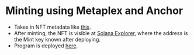 # Minting using Metaplex and Anchor

- Takes in NFT metadata like [this](https://bafybeifp2rfphc5t34vxaxu7d4zb6xlmqk64gihdvgmkvavtmoxlbfgr3y.ipfs.dweb.link/metadata.json).
- After minting, the NFT is visible at [Solana Explorer](https://explorer.solana.com/address/2FETxVbJAeSYqWbDqURjBMornPQMsuizD74UEGpvAN4o?cluster=devnet), where the address is the Mint key known after deploying.
- Program is deployed [here](https://explorer.solana.com/address/GnRuvGpP3UeqfLrYHMetooHBXTJRhtMrmY6Gk2xxp9gB?cluster=devnet).